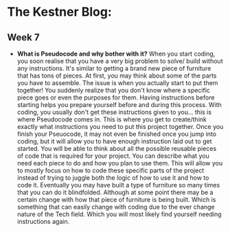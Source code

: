 # The Kestner Blog:

## Week 7

* **What is Pseudocode and why bother with it?**
When you start coding, you soon realise that you have a very big problem to solve/ build without any instructions. It's similar to getting a brand new piece of furniture that has tons of pieces. At first, you may think about some of the parts you have to assemble. The issue is when you actually start to put them together! You suddenly realize that you don't know where a specific piece goes or even the purposes for them. Having instructions before starting helps you prepare yourself before and during this process. With coding, you usually don't get these instructions given to you... this is where Pseudocode comes in. This is where you get to create/think exactly what instructions you need to put this project together. Once you finish your Pseuocode, it may not even be finished once you jump into coding, but it will allow you to have enough instruction laid out to get started. You will be able to think about all the possible reusable pieces of code that is required for your project. You can describe what you need each piece to do and how you plan to use them. This will allow you to mostly focus on how to code these specific parts of the project instead of trying to juggle both the logic of how to use it and how to code it. Eventually you may have built a type of furniture so many times that you can do it blindfolded. Although at some point there may be a certain change with how that piece of furniture is being built. Which is something that can easily change with coding due to the ever change nature of the Tech field. Which you will most likely find yourself needing instructions again.